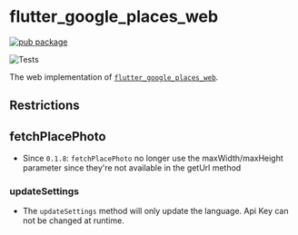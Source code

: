 # flutter_google_places_web

[![pub package](https://img.shields.io/pub/v/flutter_google_places_sdk_web.svg)](https://pub.dartlang.org/packages/flutter_google_places_sdk_web)

![Tests](https://github.com/matanshukry/flutter_google_places_sdk/actions/workflows/tests_web.yml/badge.svg)

The web implementation
of [`flutter_google_places_web`](https://pub.dartlang.org/packages/flutter_google_places_sdk).

## Restrictions

## fetchPlacePhoto

* Since `0.1.8`: `fetchPlacePhoto` no longer use the maxWidth/maxHeight parameter since
  they're not available in the getUrl method

### updateSettings

* The `updateSettings` method will only update the language. Api Key can not be changed at runtime.